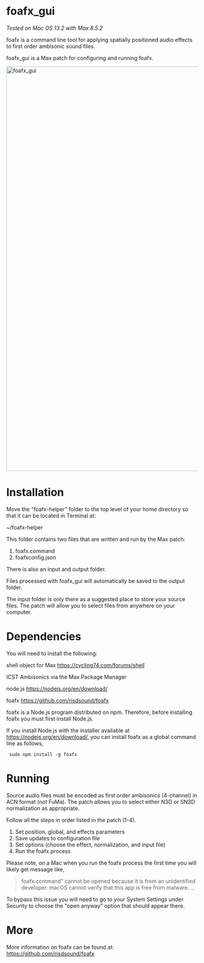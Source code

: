 # foafx_gui

*Tested on Mac OS 13.2 with Max 8.5.2*

foafx is a command line tool for applying spatially positioned audio effects to first order ambisonic sound files.

foafx_gui is a Max patch for configuring and running foafx. 

<img width="1066" alt="foafx_gui" src="https://user-images.githubusercontent.com/2341558/220534903-b39fd911-87e3-4af7-90fb-9ccaf88f5ac8.png">


# Installation

Move the "foafx-helper" folder to the top level of your home directory so that it can be located in Terminal at:

~/foafx-helper

This folder contains two files that are written and run by the Max patch: 
1. foafx.command 
2. foafxconfig.json

There is also an input and output folder. 

Files processed with foafx_gui will automatically be saved to the output folder.

The input folder is only there as a suggested place to store your source files. The patch will allow you to select files from anywhere on your computer.

# Dependencies

You will need to install the following: 

shell object for Max 
https://cycling74.com/forums/shell

ICST Ambisonics via the Max Package Manager

node.js
https://nodejs.org/en/download/

foafx 
https://github.com/risdsound/foafx

foafx is a Node.js program distributed on npm. Therefore, before installing foafx you must first install Node.js.

If you install Node.js with the installer available at https://nodejs.org/en/download/, you can install foafx as a global command line as follows,

```
 sudo npm install -g foafx
```

# Running

Source audio files must be encoded as first order ambisonics (4-channel) in ACN format (not FuMa). The patch allows you to select either N3D or SN3D normalization as appropriate.

Follow all the steps in order listed in the patch (1-4).
1. Set position, global, and effects parameters
2. Save updates to configuration file
3. Set options (choose the effect, normalization, and input file)
4. Run the foafx process

Please note, on a Mac when you run the foafx process the first time you will likely get message like, 

> foafx.command” cannot be opened because it is from an unidentified developer.
macOS cannot verify that this app is free from malware. ...

To bypass this issue you will need to go to your System Settings under Security to choose the "open anyway" option that should appear there. 


# More

More information on foafx can be found at:
https://github.com/risdsound/foafx

